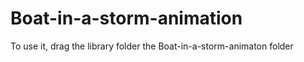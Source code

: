 # Boat-in-a-storm-animation

To use it, drag the library folder the Boat-in-a-storm-animaton folder
